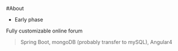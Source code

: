 #About

- Early phase

Fully customizable online forum

>Spring Boot, mongoDB (probably transfer to mySQL), Angular4 
